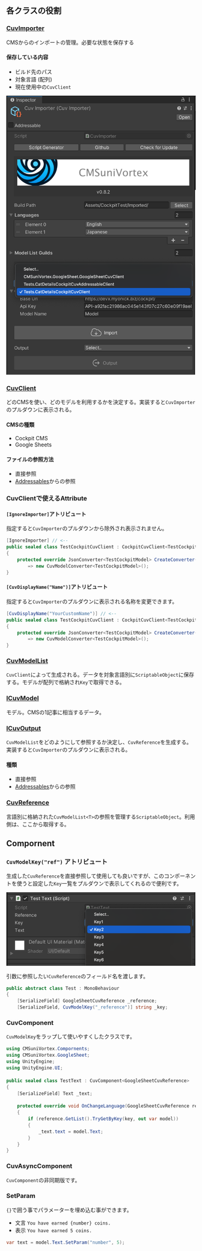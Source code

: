 
## 各クラスの役割

### [CuvImporter](https://github.com/IShix-g/CMSuniVortex/blob/main/Packages/CMSuniVortex/Runtime/CuvImporter.cs)

CMSからのインポートの管理。必要な状態を保存する

#### 保存している内容

- ビルド先のパス
- 対象言語 (配列)
- 現在使用中の`CuvClient`

<img src="assets/select_client.png" width="600"/>

### [CuvClient](https://github.com/IShix-g/CMSuniVortex/blob/main/Packages/CMSuniVortex/Runtime/CuvClient.cs)

どのCMSを使い、どのモデルを利用するかを決定する。実装すると`CuvImporter`のプルダウンに表示される。

#### CMSの種類

- Cockpit CMS
- Google Sheets

#### ファイルの参照方法

- 直接参照
- [Addressables](https://docs.unity3d.com/Packages/com.unity.addressables@1.19/manual/index.html)からの参照

### CuvClientで使えるAttribute

#### `[IgnoreImporter]`アトリビュート
指定すると`CuvImporter`のプルダウンから除外され表示されません。

```csharp
[IgnoreImporter] // <--
public sealed class TestCockpitCuvClient : CockpitCuvClient<TestCockpitModel, TestCockpitCuvModelList>
{
    protected override JsonConverter<TestCockpitModel> CreateConverter()
        => new CuvModelConverter<TestCockpitModel>();
}

```

#### `[CuvDisplayName("Name")]`アトリビュート
指定すると`CuvImporter`のプルダウンに表示される名称を変更できます。

```csharp
[CuvDisplayName("YourCustomName")] // <--
public sealed class TestCockpitCuvClient : CockpitCuvClient<TestCockpitModel, TestCockpitCuvModelList>
{
    protected override JsonConverter<TestCockpitModel> CreateConverter()
        => new CuvModelConverter<TestCockpitModel>();
}

```

### [CuvModelList](https://github.com/IShix-g/CMSuniVortex/blob/main/Packages/CMSuniVortex/Runtime/CuvModelList.cs)

`CuvClient`によって生成される。データを対象言語別に`ScriptableObject`に保存する。モデルが配列で格納され`Key`で取得できる。

### [ICuvModel](https://github.com/IShix-g/CMSuniVortex/blob/main/Packages/CMSuniVortex/Runtime/ICuvModel.cs)

モデル。CMSの1記事に相当するデータ。

### [ICuvOutput](https://github.com/IShix-g/CMSuniVortex/blob/main/Packages/CMSuniVortex/Runtime/ICuvOutput.cs)

`CuvModelList`をどのようにして参照するか決定し、`CuvReference`を生成する。実装すると`CuvImporter`のプルダウンに表示される。

#### 種類

- 直接参照
- [Addressables](https://docs.unity3d.com/Packages/com.unity.addressables@1.19/manual/index.html)からの参照

### [CuvReference](https://github.com/IShix-g/CMSuniVortex/blob/main/Packages/CMSuniVortex/Runtime/CuvReference.cs)

言語別に格納された`CuvModelList<T>`の参照を管理する`ScriptableObject`。利用側は、ここから取得する。

## Compornent

### `CuvModelKey("ref")` アトリビュート

生成した`CuvReference`を直接参照して使用しても良いですが、このコンポーネントを使うと設定した`Key`一覧をプルダウンで表示してくれるので便利です。

<img src="assets/googleSheet/cuv_model_key.png" width="600"/>


引数に参照したい`CuvReference`のフィールド名を渡します。

```csharp
public abstract class Test : MonoBehaviour
{
    [SerializeField] GoogleSheetCuvReference _reference;
    [SerializeField, CuvModelKey("_reference")] string _key;

```

### CuvComponent

`CuvModelKey`をラップして使いやすくしたクラスです。

```csharp
using CMSuniVortex.Compornents;
using CMSuniVortex.GoogleSheet;
using UnityEngine;
using UnityEngine.UI;

public sealed class TestText : CuvComponent<GoogleSheetCuvReference>
{
    [SerializeField] Text _text;
        
    protected override void OnChangeLanguage(GoogleSheetCuvReference reference, string key)
    {
        if (reference.GetList().TryGetByKey(key, out var model))
        {
            _text.text = model.Text;
        }
    }
}
```

### CuvAsyncComponent

`CuvComponent`の非同期版です。

### SetParam

`{}`で囲う事でパラメーターを埋め込む事ができます。

- 文言 `You have earned {number} coins.`
- 表示 `You have earned 5 coins.`

```csharp
var text = model.Text.SetParam("number", 5);
```
